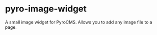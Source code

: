 pyro-image-widget
=================

A small image widget for PyroCMS. Allows you to add any image file to a page. 